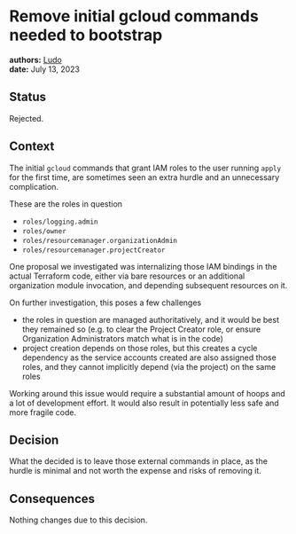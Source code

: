 # Remove initial gcloud commands needed to bootstrap

**authors:** [Ludo](https://github.com/ludoo)\
**date:** July 13, 2023

## Status

Rejected.

## Context

The initial `gcloud` commands that grant IAM roles to the user running `apply` for the first time, are sometimes seen an extra hurdle and an unnecessary complication.

These are the roles in question

- `roles/logging.admin`
- `roles/owner`
- `roles/resourcemanager.organizationAdmin`
- `roles/resourcemanager.projectCreator`

One proposal we investigated was internalizing those IAM bindings in the actual Terraform code, either via bare resources or an additional organization module invocation, and depending subsequent resources on it.

On further investigation, this poses a few challenges

- the roles in question are managed authoritatively, and it would be best they remained so (e.g. to clear the Project Creator role, or ensure Organization Administrators match what is in the code)
- project creation depends on those roles, but this creates a cycle dependency as the service accounts created are also assigned those roles, and they cannot implicitly depend (via the project) on the same roles

Working around this issue would require a substantial amount of hoops and a lot of development effort. It would also result in potentially less safe and more fragile code.

## Decision

What the decided is to leave those external commands in place, as the hurdle is minimal and not worth the expense and risks of removing it.

## Consequences

Nothing changes due to this decision.
